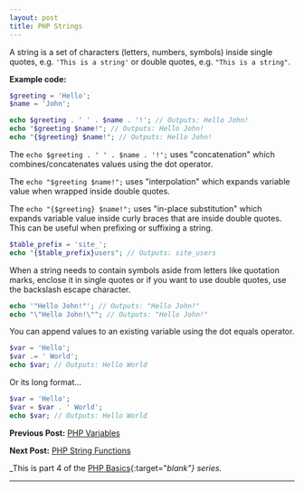```yaml
---
layout: post
title: PHP Strings
---
```


A string is a set of characters (letters, numbers, symbols) inside single quotes, e.g. `'This is a string'` or double quotes, e.g. `"This is a string"`.

**Example code:**

```php
$greeting = 'Hello';
$name = 'John';

echo $greeting . ' ' . $name . '!'; // Outputs: Hello John!
echo "$greeting $name!"; // Outputs: Hello John!
echo "{$greeting} $name!"; // Outputs: Hello John!
```

The `echo $greeting . ' ' . $name . '!';` uses "concatenation" which combines/concatenates values using the dot operator.

The `echo "$greeting $name!";` uses "interpolation" which expands variable value when wrapped inside double quotes.

The `echo "{$greeting} $name!";` uses "in-place substitution" which expands variable value inside curly braces that are inside double quotes. This can be useful when prefixing or suffixing a string.

```php
$table_prefix = 'site_';
echo "{$table_prefix}users"; // Outputs: site_users
```

When a string needs to contain symbols aside from letters like quotation marks, enclose it in single quotes or if you want to use double quotes, use the backslash escape character.

```php
echo '"Hello John!"'; // Outputs: "Hello John!"
echo "\"Hello John!\""; // Outputs: "Hello John!"
```

You can append values to an existing variable using the dot equals operator.

```php
$var = 'Hello';
$var .= ' World';
echo $var; // Outputs: Hello World
```

Or its long format...

```php
$var = 'Hello';
$var = $var . ' World';
echo $var; // Outputs: Hello World
```

**Previous Post:** [PHP Variables](https://kennyalmendral.github.io/php-variables/)

**Next Post:** [PHP String Functions](https://kennyalmendral.github.io/php-string-functions/)

_This is part 4 of the [PHP Basics](https://kennyalmendral.github.io/php-basics/){:target="_blank"} series._

---
